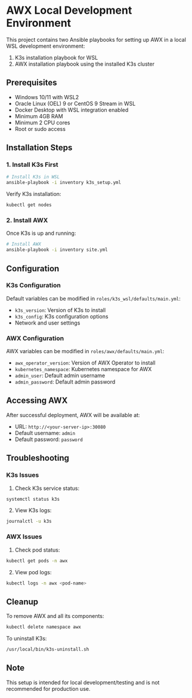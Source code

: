 # AWX Local Development Environment

This project contains two Ansible playbooks for setting up AWX in a local WSL development environment:
1. K3s installation playbook for WSL
2. AWX installation playbook using the installed K3s cluster

## Prerequisites

- Windows 10/11 with WSL2
- Oracle Linux (OEL) 9 or CentOS 9 Stream in WSL
- Docker Desktop with WSL integration enabled
- Minimum 4GB RAM
- Minimum 2 CPU cores
- Root or sudo access

## Installation Steps

### 1. Install K3s First

```bash
# Install K3s in WSL
ansible-playbook -i inventory k3s_setup.yml
```

Verify K3s installation:
```bash
kubectl get nodes
```

### 2. Install AWX

Once K3s is up and running:

```bash
# Install AWX
ansible-playbook -i inventory site.yml
```

## Configuration

### K3s Configuration
Default variables can be modified in `roles/k3s_wsl/defaults/main.yml`:
- `k3s_version`: Version of K3s to install
- `k3s_config`: K3s configuration options
- Network and user settings

### AWX Configuration
AWX variables can be modified in `roles/awx/defaults/main.yml`:
- `awx_operator_version`: Version of AWX Operator to install
- `kubernetes_namespace`: Kubernetes namespace for AWX
- `admin_user`: Default admin username
- `admin_password`: Default admin password

## Accessing AWX

After successful deployment, AWX will be available at:
- URL: `http://<your-server-ip>:30080`
- Default username: `admin`
- Default password: `password`

## Troubleshooting

### K3s Issues
1. Check K3s service status:
```bash
systemctl status k3s
```

2. View K3s logs:
```bash
journalctl -u k3s
```

### AWX Issues
1. Check pod status:
```bash
kubectl get pods -n awx
```

2. View pod logs:
```bash
kubectl logs -n awx <pod-name>
```

## Cleanup

To remove AWX and all its components:
```bash
kubectl delete namespace awx
```

To uninstall K3s:
```bash
/usr/local/bin/k3s-uninstall.sh
```

## Note

This setup is intended for local development/testing and is not recommended for production use.